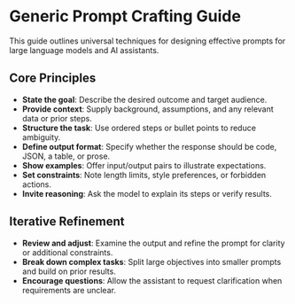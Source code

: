 # Generic Prompt Crafting Guide

This guide outlines universal techniques for designing effective prompts for large language models and AI assistants.

## Core Principles

- **State the goal**: Describe the desired outcome and target audience.
- **Provide context**: Supply background, assumptions, and any relevant data or prior steps.
- **Structure the task**: Use ordered steps or bullet points to reduce ambiguity.
- **Define output format**: Specify whether the response should be code, JSON, a table, or prose.
- **Show examples**: Offer input/output pairs to illustrate expectations.
- **Set constraints**: Note length limits, style preferences, or forbidden actions.
- **Invite reasoning**: Ask the model to explain its steps or verify results.

## Iterative Refinement

- **Review and adjust**: Examine the output and refine the prompt for clarity or additional constraints.
- **Break down complex tasks**: Split large objectives into smaller prompts and build on prior results.
- **Encourage questions**: Allow the assistant to request clarification when requirements are unclear.
